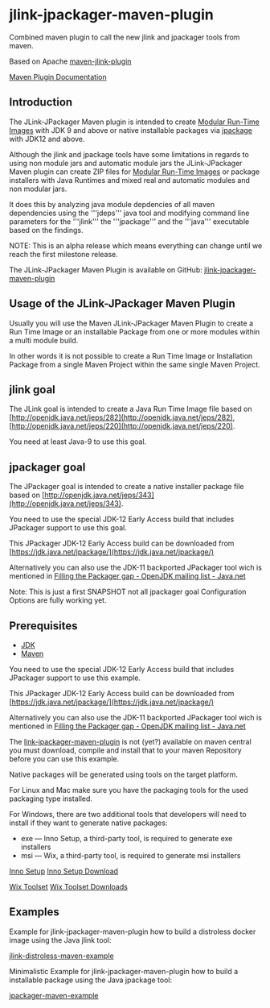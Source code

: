 <!---
 Licensed to the Apache Software Foundation (ASF) under one or more
 contributor license agreements.  See the NOTICE file distributed with
 this work for additional information regarding copyright ownership.
 The ASF licenses this file to You under the Apache License, Version 2.0
 (the "License"); you may not use this file except in compliance with
 the License.  You may obtain a copy of the License at

      http://www.apache.org/licenses/LICENSE-2.0

 Unless required by applicable law or agreed to in writing, software
 distributed under the License is distributed on an "AS IS" BASIS,
 WITHOUT WARRANTIES OR CONDITIONS OF ANY KIND, either express or implied.
 See the License for the specific language governing permissions and
 limitations under the License.
-->

# jlink-jpackager-maven-plugin

Combined maven plugin to call the new jlink and jpackager tools from maven.

Based on Apache [maven-jlink-plugin](https://github.com/apache/maven-jlink-plugin)

[Maven Plugin Documentation](https://agilhard-oss.github.io/jlink-jpackager-maven-plugin/site/index.html)

## Introduction

  The JLink-JPackager Maven plugin is intended to create [Modular Run-Time Images](http://openjdk.java.net/jeps/220) with JDK 9
  and above or native installable packages via [jpackage](http://openjdk.java.net/jeps/343) with JDK12 and above.
  
  Although the jlink and jpackage tools have some limitations in regards to using non module jars 
  and automatic module jars the JLink-JPackager Maven plugin
  can create ZIP files for [Modular Run-Time Images](http://openjdk.java.net/jeps/220)
  or package installers with Java Runtimes and mixed real and automatic modules and non modular jars.

  It does this by analyzing java module depdencies of all maven dependencies using the '''jdeps''' java tool and modifying command line parameters
  for the '''jlink''' the '''jpackage''' and the '''java''' executable based on the findings.
  
  NOTE: This is an alpha release which means everything can change until we reach the first
  milestone release.

  The JLink-JPackager Maven Plugin is available on GitHub: [jlink-jpackager-maven-plugin](https://github.com/agilhard-oss/jlink-jpackager-maven-plugin)

## Usage of the JLink-JPackager Maven Plugin

Usually you will use the Maven JLink-JPackager Maven Plugin to create
a Run Time Image or an installable Package from one or more modules within 
a multi module build.

In other words it is not possible to create a Run Time Image or Installation Package
from a single Maven Project within the same single Maven Project.


## jlink goal

The JLink goal is intended to create a Java Run Time Image file based on
[http://openjdk.java.net/jeps/282](http://openjdk.java.net/jeps/282),
[http://openjdk.java.net/jeps/220](http://openjdk.java.net/jeps/220).
  

You need at least Java-9 to use this goal.

 
## jpackager goal

The JPackager goal is intended to create a native installer package file based on
[http://openjdk.java.net/jeps/343](http://openjdk.java.net/jeps/343).

You need to use the special JDK-12 Early Access build that includes JPackager support to use this goal.

This JPackager JDK-12 Early Access build can be downloaded from 
[https://jdk.java.net/jpackage/](https://jdk.java.net/jpackage/)

Alternatively you can also use the JDK-11 backported JPackager tool wich is mentioned in
[Filling the Packager gap - OpenJDK mailing list - Java.net](http://mail.openjdk.java.net/pipermail/openjfx-dev/2018-September/022500.html)

Note: This is just a first SNAPSHOT not all jpackager goal Configuration Options are fully working yet.

## Prerequisites

- [JDK](http://jdk.java.net/)
- [Maven](https://maven.apache.org/)

You need to use the special JDK-12 Early Access build that includes JPackager support to use this example.

This JPackager JDK-12 Early Access build can be downloaded from 
[https://jdk.java.net/jpackage/](https://jdk.java.net/jpackage/)

Alternatively you can also use the JDK-11 backported JPackager tool wich is mentioned in
[Filling the Packager gap - OpenJDK mailing list - Java.net](http://mail.openjdk.java.net/pipermail/openjfx-dev/2018-September/022500.html)

The [link-jpackager-maven-plugin](https://github.com/agilhard-oss/jlink-jpackager-maven-plugin) is not (yet?)
available on maven central you must download,
compile and install that to your maven Repository before you can use this example.

Native packages will be generated using tools on the target platform. 

For Linux and Mac make sure you have the packaging tools for the used packaging type installed.

For Windows, there are two additional tools that developers will need to install if they want to generate native packages:

- exe — Inno Setup, a third-party tool, is required to generate exe installers
- msi — Wix, a third-party tool, is required to generate msi installers

[Inno Setup](http://www.jrsoftware.org/isinfo.php)
[Inno Setup Download](http://www.jrsoftware.org/isdl.php)

[Wix Toolset](http://wixtoolset.org)
[Wix Toolset Downloads](http://wixtoolset.org/releases/)



## Examples

Example for jlink-jpackager-maven-plugin how to build a distroless docker image using the Java jlink tool:

[jlink-distroless-maven-example](https://github.com/agilhard-oss/jlink-distroless-maven-example)


Minimalistic Example for jlink-jpackager-maven-plugin how to build a installable package using the Java jpackage tool:

[jpackager-maven-example](https://github.com/agilhard-oss/jpackager-maven-example)
